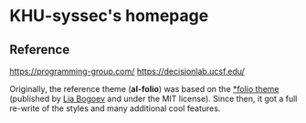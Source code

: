 # KHU-syssec's homepage

## Reference

https://programming-group.com/
https://decisionlab.ucsf.edu/

Originally, the reference theme (**al-folio**) was based on the [\*folio theme](https://github.com/bogoli/-folio) (published by [Lia Bogoev](https://liabogoev.com) and under the MIT license). Since then, it got a full re-write of the styles and many additional cool features.
